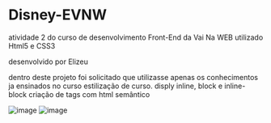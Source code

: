 # Disney-EVNW
atividade 2 do curso de desenvolvimento Front-End da Vai Na WEB
utilizado Html5 e CSS3

desenvolvido por Elizeu

dentro deste projeto foi solicitado que utilizasse apenas os conhecimentos ja ensinados no curso
estilização de curso.
disply inline, block e inline-block
criação de tags com html semântico

![image](https://github.com/ermyjr/Disney-EVNW/assets/77870830/b88dd262-d684-4ba0-a15e-8e3acb09cd45)
![image](https://github.com/ermyjr/Disney-EVNW/assets/77870830/21a806cf-d2b0-4d03-a350-07dd0a8e5727)



